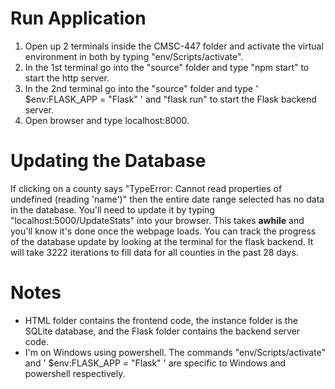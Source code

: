 # Run Application
1. Open up 2 terminals inside the CMSC-447 folder and activate the virtual environment in both by typing "env/Scripts/activate".
2. In the 1st terminal go into the "source" folder and type "npm start" to start the http server.
3. In the 2nd terminal go into the "source" folder and type ' $env:FLASK_APP = "Flask" ' and "flask run" to start the Flask backend server.
4. Open browser and type localhost:8000.

# Updating the Database
If clicking on a county says "TypeError: Cannot read properties of undefined (reading 'name')" then the entire date range selected has no data 
in the database. You'll need to update it by typing "localhost:5000/UpdateStats" into your browser. This takes **awhile** and you'll know it's 
done once the webpage loads. You can track the progress of the database update by looking at the terminal for the flask backend. It will take
3222 iterations to fill data for all counties in the past 28 days.  

# Notes
- HTML folder contains the frontend code, the instance folder is the SQLite database, and the Flask folder contains the backend server code.
- I'm on Windows using powershell. The commands "env/Scripts/activate" and ' $env:FLASK_APP = "Flask" ' are specific to Windows and powershell respectively.